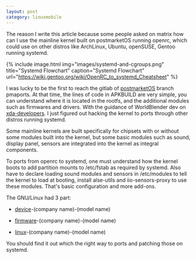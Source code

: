 ```yaml
---
layout: post
category: linuxmobile
---
```


The reason I write this article because some people asked on matrix how can I use the mainline kernel built on postmarketOS running openrc, which could use on other distros like ArchLinux, Ubuntu, openSUSE, Gentoo running systemd.

{% include image.html
            img="images/systemd-and-cgroups.png"
            title="Systemd Flowchart"
            caption="Systemd Flowchart" 
            url="https://wiki.gentoo.org/wiki/OpenRC_to_systemd_Cheatsheet" %}

I was lucky to be the first to reach the gitlab of [postmarketOS] branch pmaports. At that time, the lines of code in APKBUILD are very simple, you can understand where it is located in the rootfs, and the additional modules such as firmwares and drivers. With the guidance of WorldBlender dev on [xda-developers]. I just figured out hacking the kernel to ports through other distros running systemd.

Some mainline kernels are built specifically for chipsets with or without some modules built into the kernel, but some basic modules such as sound, display panel, sensors are integrated into the kernel as integral components.

To ports from openrc to systemd, one must understand how the kernel boots to add partition mounts to /etc/fstab as required by systemd. Also have to declare loading sound modules and sensors in /etc/modules to tell the kernel to load at booting, install alse-utils and iio-sensors-proxy to use these modules. That's basic configuration and more add-ons.

The GNU/Linux had 3 part:

- [device]-(company name)-(model name)

- [firmware]-(company name)-(model name)

- [linux]-(company name)-(model name)

You should find it out which the right way to ports and patching those on systemd.

[postmarketOS]: https://gitlab.com/postmarketos/pmaports
[xda-developers]: https://forum.xda-developers.com/t/discontinued-linux-on-the-acer-iconia-tab-a500-2022-edition.4136023/post-83103991
[device]: https://gitlab.com/postmarketOS/pmaports/-/tree/master/device/testing/device-asus-grouper
[firmware]: https://gitlab.com/postmarketOS/pmaports/-/tree/master/device/testing/firmware-asus-grouper
[linux]: https://gitlab.com/postmarketOS/pmaports/-/tree/master/device/testing/linux-postmarketos-grate

